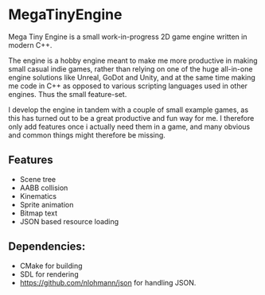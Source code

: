 # MegaTinyEngine

Mega Tiny Engine is a small work-in-progress 2D game engine written in modern C++. 

The engine is a hobby engine meant to make me more productive in making small casual indie games, rather than relying on one of the huge all-in-one engine solutions like Unreal, GoDot and Unity, and at the same time making me code in C++ as opposed to various scripting languages used in other engines. Thus the small feature-set.

I develop the engine in tandem with a couple of small example games, as this has turned out to be a great productive and fun way for me. I therefore only add features once i actually need them in a game, and many obvious and common things might therefore be missing.


## Features

- Scene tree
- AABB collision
- Kinematics
- Sprite animation
- Bitmap text
- JSON based resource loading

## Dependencies:

- CMake for building
- SDL for rendering
- https://github.com/nlohmann/json for handling JSON.
